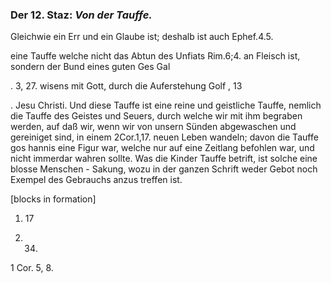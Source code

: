 
<!-- Seie 37; content-0056.xml -->

### Der 12. Staz: *Von der Tauffe.*


Gleichwie ein Err und ein Glaube ist; deshalb ist auch Ephef.4.5.

eine Tauffe welche nicht das Abtun des Unfiats Rim.6;4. an Fleisch ist,
sondern der Bund eines guten Ges Gal

. 3, 27. wisens mit Gott, durch die Auferstehung Golf , 13

. Jesu Christi. Und diese Tauffe ist eine reine und geistliche Tauffe,
nemlich die Tauffe des Geistes und Seuers, durch welche wir mit ihm
begraben werden, auf daß wir, wenn wir von unsern Sünden abgewaschen und
gereiniget sind, in einem 2Cor.1,17. neuen Leben wandeln; davon die Tauffe
gos hannis eine Figur war, welche nur auf eine Zeitlang befohlen war, und
nicht immerdar wahren sollte. Was die Kinder Tauffe betrift, ist solche
eine blosse Menschen - Sakung, wozu in der ganzen Schrift weder Gebot noch
Exempel des Gebrauchs anzus treffen ist.

[blocks in formation]
1.  17

2.  34.

1 Cor. 5, 8.